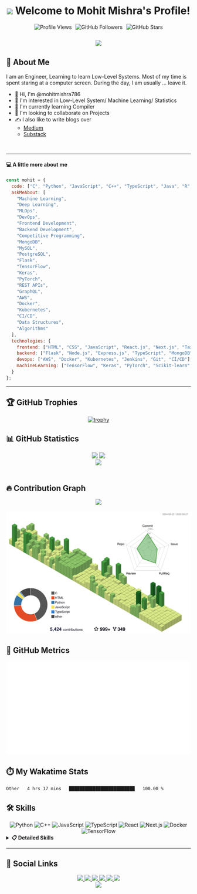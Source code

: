 <h1 align="center">
  <img src="https://media.giphy.com/media/hvRJCLFzcasrR4ia7z/giphy.gif" width="30px"> Welcome to Mohit Mishra's Profile!
</h1>

<div align="center">
  
  <div style="display: flex; align-items: center; justify-content: center; gap: 10px;">
    <img src="https://komarev.com/ghpvc/?username=mohitmishra786&color=blueviolet&style=for-the-badge&label=PROFILE+VIEWS" alt="Profile Views" height="30"/>
    <img src="https://img.shields.io/github/followers/mohitmishra786?logo=GitHub&style=for-the-badge" alt="GitHub Followers" height="30"/>
    <img src="https://img.shields.io/github/stars/mohitmishra786?logo=github&style=for-the-badge" alt="GitHub Stars" height="30"/>
  </div>
  
  <p align="center">
    <a align="center" href="https://github.com/DenverCoder1/readme-typing-svg"><img src="https://readme-typing-svg.herokuapp.com?&font=IBM+Plex+Sans&color=F72EE2&size=25&lines=Welcome+to+my+GitHub+Profile!;I'm+a+Machine+Learning+Developer;I'm+a+Competitive+Programmer;I'm+a+DevOps+Enthusiast" /></a>
  </p>
  
</div>

## 🚀 About Me

I am an Engineer, Learning to learn Low-Level Systems. Most of my time is spent staring at a computer screen. During the day, I am usually ... leave it.

- 👋 Hi, I'm @mohitmishra786
- 👀 I'm interested in Low-Level System/ Machine Learning/ Statistics
- 🌱 I'm currently learning Compiler
- 💞️ I'm looking to collaborate on Projects
- ✍️ I also like to write blogs over
    - [Medium](https://medium.com/@mohitmishra786)
    - [Substack](https://chessman7.substack.com)

<br>

---

#### 💻 A little more about me

```javascript
const mohit = {
  code: ["C", "Python", "JavaScript", "C++", "TypeScript", "Java", "R", "React.js", "Next.js"],
  askMeAbout: [
    "Machine Learning",
    "Deep Learning",
    "MLOps",
    "DevOps",
    "Frontend Development",
    "Backend Development",
    "Competitive Programming",
    "MongoDB",
    "MySQL",
    "PostgreSQL",
    "Flask",
    "TensorFlow",
    "Keras",
    "PyTorch",
    "REST APIs",
    "GraphQL",
    "AWS",
    "Docker",
    "Kubernetes",
    "CI/CD",
    "Data Structures",
    "Algorithms"
  ],
  technologies: {
    frontend: ["HTML", "CSS", "JavaScript", "React.js", "Next.js", "Tailwind CSS", "Bootstrap", "Redux", "Material-UI"],
    backend: ["Flask", "Node.js", "Express.js", "TypeScript", "MongoDB", "MySQL", "PostgreSQL", "GraphQL"],
    devops: ["AWS", "Docker", "Kubernetes", "Jenkins", "Git", "CI/CD"],
    machineLearning: ["TensorFlow", "Keras", "PyTorch", "Scikit-learn", "Pandas", "NumPy"]
  }
};
```

---

## 🏆 GitHub Trophies

<div align="center">
  
[![trophy](https://github-profile-trophy.vercel.app/?username=mohitmishra786&theme=monokai&row=1&column=7)](https://github.com/ryo-ma/github-profile-trophy)

</div>

## 📊 GitHub Statistics

<div align="center">
  <img height="180em" src="https://github-readme-stats.vercel.app/api?username=mohitmishra786&show_icons=true&theme=radical&include_all_commits=true&count_private=true"/>
  <img height="180em" src="https://github-readme-stats.vercel.app/api/top-langs/?username=mohitmishra786&layout=compact&langs_count=7&theme=radical"/>
</div>

<div align="center">
  <img width="70%" src="https://github-readme-streak-stats.herokuapp.com/?user=mohitmishra786&theme=radical&show_icons=true&locale=en&layout=demo&hide_border=true" />
</div>

<br/>

## 🔥 Contribution Graph

<div align="center">
  <img src="https://github-readme-activity-graph.vercel.app/graph?username=mohitmishra786&theme=dracula" width="100%"/>
</div>

![](./profile-3d-contrib/profile-green-animate.svg)

## 🔔 GitHub Metrics
<div align="center">
    <a href="https://mohitmishra786.github.io/" target="_blank" title="GitHub metrics!">
        <img width="500" src="./assets/gen/metrics.svg" />
    </a>
</div>

## ⏱️ My Wakatime Stats
<!--START_SECTION:waka-->

```txt
Other   4 hrs 17 mins   █████████████████████████   100.00 %
```

<!--END_SECTION:waka-->

## 🛠 Skills

<div align="center">
  <img alt="Python" src="https://img.shields.io/badge/Python-3776AB?style=for-the-badge&logo=python&logoColor=white"/>
  <img alt="C++" src="https://img.shields.io/badge/C%2B%2B-00599C?style=for-the-badge&logo=c%2B%2B&logoColor=white"/>
  <img alt="JavaScript" src="https://img.shields.io/badge/JavaScript-F7DF1E?style=for-the-badge&logo=javascript&logoColor=black"/>
  <img alt="TypeScript" src="https://img.shields.io/badge/TypeScript-007ACC?style=for-the-badge&logo=typescript&logoColor=white"/>
  <img alt="React" src="https://img.shields.io/badge/React-20232A?style=for-the-badge&logo=react&logoColor=61DAFB"/>
  <img alt="Next.js" src="https://img.shields.io/badge/Next.js-000000?style=for-the-badge&logo=next.js&logoColor=white"/>
  <img alt="Docker" src="https://img.shields.io/badge/Docker-2496ED?style=for-the-badge&logo=docker&logoColor=white"/>
  <img alt="TensorFlow" src="https://img.shields.io/badge/TensorFlow-FF6F00?style=for-the-badge&logo=tensorflow&logoColor=white"/>
</div>

<details>
  <summary><b>📋 Detailed Skills</b></summary>
  
- **Programming :** Python (NumPy, Pandas, Scikit-learn, Matplotlib), C++, C, Java, JavaScript
- **Data Science :** Tensorflow, Keras, Algorithms, NLTK, Spark ML, Git, MLOps. MLFlow, Data Wrangling, Data Science,
Data Analysis, Modelling
- **Data Analytics :** ETL, Databases, Data Gathering, Analysis, Data Visualization, MySQL, Tableau
- **Cloud Technologies :** Amazon Web Services (AWS), Google Cloud (GCP), Azure, Heroku
- **Other :** Unit Testing, CI/CD Pipeline, Linux, Creativity, Probability and Statistics, Quantitative Analysis, Strong
Communication Skills, Research, Problem Solver, Independent, HTML, CSS, MySQL, Git, Pytorch, Image Classification,
Object Detection, Emotion Recognition, OpenCV, Image Processing, Docker
</details>

---

<!-- BLOG-POST-LIST:START -->
<!-- BLOG-POST-LIST:END -->

## 🔗 Social Links

<div align="center">
  <a href="https://twitter.com/chessMan786" target="_blank">
    <img src="https://img.shields.io/badge/Twitter-1DA1F2?style=for-the-badge&logo=twitter&logoColor=white"/>
  </a>
  <a href="https://gitlab.com/mohitmishra786" target="_blank">
    <img src="https://img.shields.io/badge/GitLab-330F63?style=for-the-badge&logo=gitlab&logoColor=white"/>
  </a>
  <a href="https://stackoverflow.com/users/9848114/duke786" target="_blank">
    <img src="https://img.shields.io/badge/Stack_Overflow-FE7A16?style=for-the-badge&logo=stack-overflow&logoColor=white"/>
  </a>
  <a href="https://www.linkedin.com/in/mohit-mishra-5b3492204/" target="_blank">
    <img src="https://img.shields.io/badge/LinkedIn-0077B5?style=for-the-badge&logo=linkedin&logoColor=white"/>
  </a>
  <a href="https://mohitmishra786687.medium.com/" target="_blank">
    <img src="https://img.shields.io/badge/Medium-12100E?style=for-the-badge&logo=medium&logoColor=white"/>
  </a>
  <a href="https://github.com/mohitmishra786" target="_blank">
    <img src="https://img.shields.io/badge/GitHub-100000?style=for-the-badge&logo=github&logoColor=white"/>
  </a>
</div>

<div align="center">
  <img src="https://capsule-render.vercel.app/api?type=waving&color=gradient&height=100&section=footer"/>
</div>
